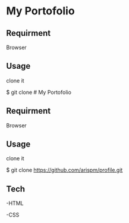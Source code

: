 # My Portofolio

## Requirment

Browser

## Usage

clone it

$ git clone # My Portofolio

## Requirment

Browser

## Usage

clone it

$ git clone https://github.com/arispm/profile.git

## Tech

-HTML

-CSS


